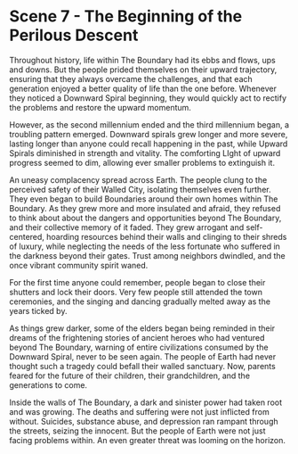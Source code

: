 # Scene 7 - The Beginning of the Perilous Descent

Throughout history, life within The Boundary had its ebbs and flows, ups and downs. But the people prided themselves on their upward trajectory, ensuring that they always overcame the challenges, and that each generation enjoyed a better quality of life than the one before. Whenever they noticed a Downward Spiral beginning, they would quickly act to rectify the problems and restore the upward momentum.

However, as the second millennium ended and the third millennium began, a troubling pattern emerged. Downward spirals grew longer and more severe, lasting longer than anyone could recall happening in the past, while Upward Spirals diminished in strength and vitality. The comforting LIght of upward progress seemed to dim, allowing ever smaller problems to extinguish it.

An uneasy complacency spread across Earth. The people clung to the perceived safety of their Walled City, isolating themselves even further. They even began to build Boundaries around their own homes within The Boundary. As they grew more and more insulated and afraid, they refused to think about about the dangers and opportunities beyond The Boundary, and their collective memory of it faded. They grew arrogant and self-centered, hoarding resources behind their walls and clinging to their shreds of luxury, while neglecting the needs of the less fortunate who suffered in the darkness beyond their gates. Trust among neighbors dwindled, and the once vibrant community spirit waned.

For the first time anyone could remember, people began to close their shutters and lock their doors. Very few people still attended the town ceremonies, and the singing and dancing gradually melted away as the years ticked by.

As things grew darker, some of the elders began being reminded in their dreams of the frightening stories of ancient heroes who had ventured beyond The Boundary, warning of entire civilizations consumed by the Downward Spiral, never to be seen again. The people of Earth had never thought such a tragedy could befall their walled sanctuary. Now, parents feared for the future of their children, their grandchildren, and the generations to come. 

Inside the walls of The Boundary, a dark and sinister power had taken root and was growing. The deaths and suffering were not just inflicted from without. Suicides, substance abuse, and depression ran rampant through the streets, seizing the innocent. But the people of Earth were not just facing problems within. An even greater threat was looming on the horizon. 